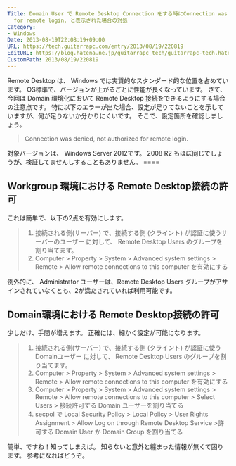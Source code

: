 ```yaml
---
Title: Domain User で Remote Desktop Connection をする時にConnection was denied, not authorized
  for remote login. と表示された場合の対処
Category:
- Windows
Date: 2013-08-19T22:08:19+09:00
URL: https://tech.guitarrapc.com/entry/2013/08/19/220819
EditURL: https://blog.hatena.ne.jp/guitarrapc_tech/guitarrapc-tech.hatenablog.com/atom/entry/11696248318757675886
CustomPath: 2013/08/19/220819
---
```


<p>Remote Desktop は、 Windows では実質的なスタンダード的な位置を占めています。 OS標準で、バージョンが上がるごとに性能が良くなっています。 さて、今回は Domain 環境化において Remote Desktop 接続をできるようにする場合の注意点です。 特に以下のエラーが出た場合、設定が足りてないことを示していますが、何が足りないか分かりにくいです。 そこで、設定箇所を確認しましょう。</p>
<blockquote>Connection was denied, not authorized for remote login.</blockquote>
<p>対象バージョンは、 Windows Server 2012です。 2008 R2 もほぼ同じでしょうが、検証してませんしすることもありません。 ====</p>
<h2>Workgroup 環境における Remote Desktop接続の許可</h2>
<p>これは簡単で、以下の2点を有効にします。</p>
<blockquote><ol>
<li>接続される側(サーバー) で、接続する側 (クライント) が認証に使うサーバーのユーザー に対して、 Remote Desktop Users のグループを割り当てます。</li>
<li>Computer &gt; Property &gt; System &gt; Advanced system settings &gt; Remote &gt; Allow remote connections to this computer を有効にする</li>
</ol></blockquote>
<p>例外的に、 Administrator ユーザーは、Remote Desktop Users グループがアサインされていなくとも、2が満たされていれば利用可能です。</p>
<h2>Domain環境における Remote Desktop接続の許可</h2>
<p>少しだけ、手間が増えます。 正確には、細かく設定が可能になります。</p>
<blockquote><ol>
<li>接続される側(サーバー) で、接続する側 (クライント) が認証に使うDomainユーザー に対して、 Remote Desktop Users のグループを割り当てます。</li>
<li>Computer &gt; Property &gt; System &gt; Advanced system settings &gt; Remote &gt; Allow remote connections to this computer を有効にする</li>
<li>Computer &gt; Property &gt; System &gt; Advanced system settings &gt; Remote &gt; Allow remote connections to this computer &gt; Select Users &gt; 接続許可する Domain ユーザーを割り当てる</li>
<li>secpol で Local Security Policy &gt; Local Policy &gt; User Rights Assignment &gt; Allow Log on through Remote Desktop Service &gt;許可する Domain User か Domain Group を割り当てる</li>
</ol></blockquote>
<p>簡単、ですね！知ってしまえば。 知らないと意外と纏まった情報が無くて困ります。 参考になればどうぞ。</p>
